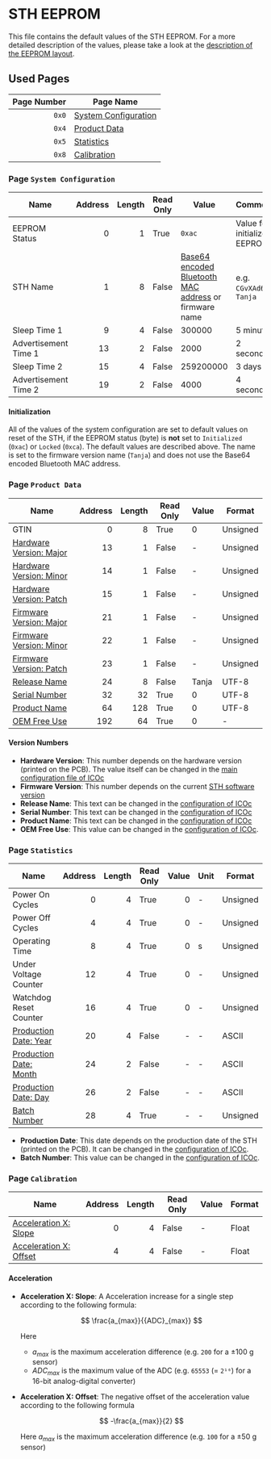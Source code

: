 # STH EEPROM

This file contains the default values of the STH EEPROM. For a more detailed description of the values, please take a look at the [description of the EEPROM layout](EEPROM.md).

## Used Pages

| Page Number | Page Name                                              |
| ----------: | ------------------------------------------------------ |
|       `0x0` | [System Configuration](#page:sth-system-configuration) |
|       `0x4` | [Product Data](#page:sth-product-data)                 |
|       `0x5` | [Statistics](#page:sth-statistics)                     |
|       `0x8` | [Calibration](#page:sth-calibration)                   |

<a name="page:sth-system-configuration"></a>

### Page `System Configuration`

| Name                 | Address | Length | Read Only | Value                                                                                                                                | Comment                      | Unit | Format   |
| -------------------- | ------: | -----: | --------- | ------------------------------------------------------------------------------------------------------------------------------------ | ---------------------------- | ---- | -------- |
| EEPROM Status        |       0 |      1 | True      | `0xac`                                                                                                                               | Value for initialized EEPROM | -    |          |
| STH Name             |       1 |      8 | False     | [Base64 encoded Bluetooth MAC address](https://github.com/MyTooliT/ICOc/tree/master/Scripts#mac-address-conversion) or firmware name | e.g. `CGvXAd6B`, `Tanja`     | -    | UTF-8    |
| Sleep Time 1         |       9 |      4 | False     | 300000                                                                                                                               | 5 minutes                    | ms   | Unsigned |
| Advertisement Time 1 |      13 |      2 | False     | 2000                                                                                                                                 | 2 seconds                    | ms   | Unsigned |
| Sleep Time 2         |      15 |      4 | False     | 259200000                                                                                                                            | 3 days                       | ms   | Unsigned |
| Advertisement Time 2 |      19 |      2 | False     | 4000                                                                                                                                 | 4 seconds                    | ms   | Unsigned |

#### Initialization

All of the values of the system configuration are set to default values on reset of the STH, if the EEPROM status (byte) is **not** set to `Initialized` (`0xac`) or `Locked` (`0xca`). The default values are described above. The name is set to the firmware version name (`Tanja`) and does not use the Base64 encoded Bluetooth MAC address.

<a name="page:sth-product-data"></a>

### Page `Product Data`

| Name                                                     | Address | Length | Read Only | Value | Format   |
| -------------------------------------------------------- | ------: | -----: | --------- | ----- | -------- |
| GTIN                                                     |       0 |      8 | True      | 0     | Unsigned |
| [Hardware Version: Major](#value:sth-hardware-version) |      13 |      1 | False     | -     | Unsigned |
| [Hardware Version: Minor](#value:sth-hardware-version) |      14 |      1 | False     | -     | Unsigned |
| [Hardware Version: Patch](#value:sth-hardware-version) |      15 |      1 | False     | -     | Unsigned |
| [Firmware Version: Major](#value:sth-firmware-version)   |      21 |      1 | False     | -     | Unsigned |
| [Firmware Version: Minor](#value:sth-firmware-version)   |      22 |      1 | False     | -     | Unsigned |
| [Firmware Version: Patch](#value:sth-firmware-version)   |      23 |      1 | False     | -     | Unsigned |
| [Release Name](#value:sth-release-name)                  |      24 |      8 | False     | Tanja | UTF-8    |
| [Serial Number](#value:sth-serial-number)                |      32 |     32 | True      | 0     | UTF-8    |
| [Product Name](#value:sth-product-name)                  |      64 |    128 | True      | 0     | UTF-8    |
| [OEM Free Use](#value:sth-oem-free-use)                  |     192 |     64 | True      | 0     | -        |

#### Version Numbers

- <a name="value:sth-hardware-version"></a> **Hardware Version**: This number depends on the hardware version (printed on the PCB). The value itself can be changed in the [main configuration file of ICOc][config]
- <a name="value:sth-firmware-version"></a> **Firmware Version**: This number depends on the current [STH software version](https://github.com/MyTooliT/STH/releases)
- <a name="value:sth-release-name"></a> **Release Name**: This text can be changed in the [configuration of ICOc][config]
- <a name="value:sth-serial-number"></a> **Serial Number**: This text can be changed in the [configuration of ICOc][config]
- <a name="value:sth-product-name"></a> **Product Name**: This text can be changed in the [configuration of ICOc][config]
- <a name="value:sth-oem-free-use"></a> **OEM Free Use**: This value can be changed in the [configuration of ICOc][config].

[config]: https://github.com/MyTooliT/ICOc/blob/master/Configuration/config.yaml

<a name="page:sth-statistics"></a>

### Page `Statistics`

| Name                                                 | Address | Length | Read Only | Value | Unit | Format   |
| ---------------------------------------------------- | ------: | -----: | --------- | ----: | ---- | -------- |
| Power On Cycles                                      |       0 |      4 | True      |     0 | -    | Unsigned |
| Power Off Cycles                                     |       4 |      4 | True      |     0 | -    | Unsigned |
| Operating Time                                       |       8 |      4 | True      |     0 | s    | Unsigned |
| Under Voltage Counter                                |      12 |      4 | True      |     0 | -    | Unsigned |
| Watchdog Reset Counter                               |      16 |      4 | True      |     0 | -    | Unsigned |
| [Production Date: Year](#value:sth-production-date)  |      20 |      4 | False     |     - | -    | ASCII    |
| [Production Date: Month](#value:sth-production-date) |      24 |      2 | False     |     - | -    | ASCII    |
| [Production Date: Day](#value:sth-production-date)   |      26 |      2 | False     |     - | -    | ASCII    |
| [Batch Number](#value:sth-batch-number)              |      28 |      4 | True      |     - | -    | Unsigned |

- <a name="value:sth-production-date">**Production Date**:</a> This date depends on the production date of the STH (printed on the PCB). It can be changed in the [configuration of ICOc][config].
- <a name="value:sth-batch-number">**Batch Number**:</a> This value can be changed in the [configuration of ICOc][config].

<a name="page:sth-calibration"></a>

### Page `Calibration`

| Name                                                   | Address | Length | Read Only | Value | Format |
| ------------------------------------------------------ | ------: | -----: | --------- | ----- | ------ |
| [Acceleration X: Slope](#value:acceleration-x-slope)   |       0 |      4 | False     | -     | Float  |
| [Acceleration X: Offset](#value:acceleration-x-offset) |       4 |      4 | False     | -     | Float  |

#### Acceleration

- <a name="value:acceleration-x-slope"></a> **Acceleration X: Slope**: A Acceleration increase for a single step according to the following formula:

  $$
  \frac{a_{max}}{{ADC}_{max}}
  $$

  Here

  - $a_{max}$ is the maximum acceleration difference (e.g. `200` for a ±100 g sensor)
  - ${{ADC}_{max}}$ is the maximum value of the ADC (e.g. `65553` (= `2¹⁶`) for a 16-bit analog-digital converter)

- <a name="value:acceleration-x-offset"></a> **Acceleration X: Offset**: The negative offset of the acceleration value according to the following formula

  $$
  -\frac{a_{max}}{2}
  $$

  Here $a_{max}$ is the maximum acceleration difference (e.g. `100` for a ±50 g sensor)
